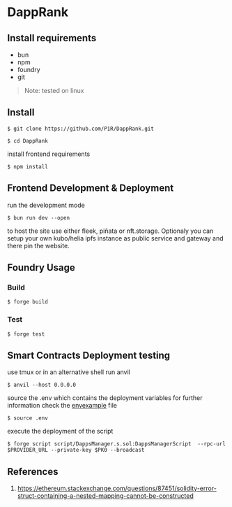 # DappRank

## Install requirements

* bun
* npm
* foundry
* git

> Note: tested on linux

## Install

```shell
$ git clone https://github.com/P1R/DappRank.git
```
```shell
$ cd DappRank
```
install frontend requirements
```shell
$ npm install
```

## Frontend Development & Deployment

run the development mode
```shell
$ bun run dev --open
```

to host the site use either fleek, piñata or nft.storage. Optionaly you can setup
your own kubo/helia ipfs instance as public service and gateway and there pin
the website.

## Foundry Usage

### Build

```shell
$ forge build
```

### Test

```shell
$ forge test
```

## Smart Contracts Deployment testing

use tmux or in an alternative shell run anvil
```shell
$ anvil --host 0.0.0.0
```
source the .env which contains the deployment variables
for further information check the [envexample](./envexample) file
```shell
$ source .env
```
execute the deployment of the script
```shell
$ forge script script/DappsManager.s.sol:DappsManagerScript  --rpc-url $PROVIDER_URL --private-key $PK0 --broadcast
```

## References

1. https://ethereum.stackexchange.com/questions/87451/solidity-error-struct-containing-a-nested-mapping-cannot-be-constructed
